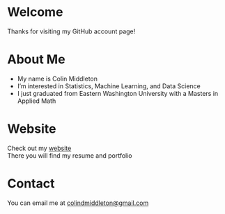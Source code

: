 # Welcome
Thanks for visiting my GitHub account page!
# About Me
* My name is Colin Middleton
* I’m interested in Statistics, Machine Learning, and Data Science
* I just graduated from Eastern Washington University with a Masters in Applied Math
# Website
Check out my [website](https://middlec000.github.io/)  
There you will find my resume and portfolio
# Contact
You can email me at [colindmiddleton@gmail.com](mailto:colindmiddleton@gmail.com)
